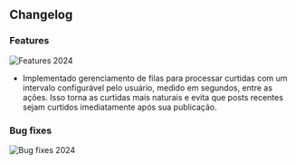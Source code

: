 ## Changelog

### Features 
![Features 2024](https://img.shields.io/badge/2024-features-E6007A?style=for-the-badge&logoColor=white)
- Implementado gerenciamento de filas para processar curtidas com um intervalo configurável pelo usuário, medido em segundos, entre as ações. Isso torna as curtidas mais naturais e evita que posts recentes sejam curtidos imediatamente após sua publicação.

### Bug fixes
![Bug fixes 2024](https://img.shields.io/badge/2024-bugs-blue?style=for-the-badge&logoColor=white)